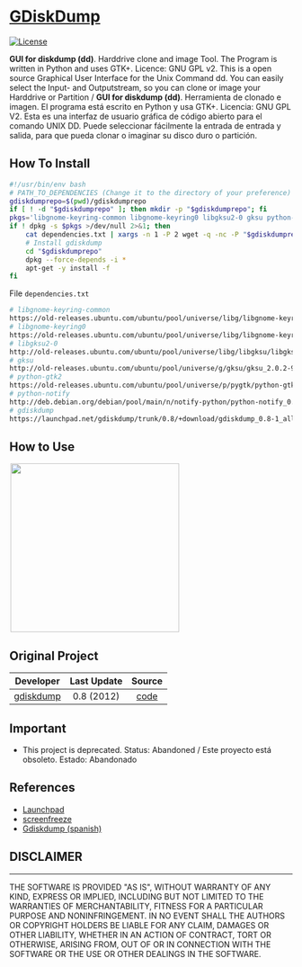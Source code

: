 # [GDiskDump](https://www.maravento.com)

[![License](https://img.shields.io/badge/License-GPLv3-blue.svg)](https://www.gnu.org/licenses/gpl.txt)

**GUI for diskdump (dd)**. Harddrive clone and image Tool. The Program is written in Python and uses GTK+. Licence: GNU GPL v2. This is a open source Graphical User Interface for the Unix Command dd. You can easily select the Input- and Outputstream, so you can clone or image your Harddrive or Partition / **GUI for diskdump (dd)**. Herramienta de clonado e imagen. El programa está escrito en Python y usa GTK+. Licencia: GNU GPL V2. Esta es una interfaz de usuario gráfica de código abierto para el comando UNIX DD. Puede seleccionar fácilmente la entrada de entrada y salida, para que pueda clonar o imaginar su disco duro o partición.

## How To Install

```bash
#!/usr/bin/env bash
# PATH_TO_DEPENDENCIES (Change it to the directory of your preference)
gdiskdumprepo=$(pwd)/gdiskdumprepo
if [ ! -d "$gdiskdumprepo" ]; then mkdir -p "$gdiskdumprepo"; fi
pkgs='libgnome-keyring-common libgnome-keyring0 libgksu2-0 gksu python-gtk2 python-notify gdiskdump'
if ! dpkg -s $pkgs >/dev/null 2>&1; then
    cat dependencies.txt | xargs -n 1 -P 2 wget -q -nc -P "$gdiskdumprepo"
    # Install gdiskdump
    cd "$gdiskdumprepo"
    dpkg --force-depends -i *
    apt-get -y install -f
fi
```
File `dependencies.txt`

```bash
# libgnome-keyring-common
https://old-releases.ubuntu.com/ubuntu/pool/universe/libg/libgnome-keyring/libgnome-keyring-common_3.12.0-1build1_all.deb
# libgnome-keyring0
https://old-releases.ubuntu.com/ubuntu/pool/universe/libg/libgnome-keyring/libgnome-keyring0_3.12.0-1build1_amd64.deb
# libgksu2-0
http://old-releases.ubuntu.com/ubuntu/pool/universe/libg/libgksu/libgksu2-0_2.0.13~pre1-9ubuntu2_amd64.deb
# gksu
http://old-releases.ubuntu.com/ubuntu/pool/universe/g/gksu/gksu_2.0.2-9ubuntu1_amd64.deb
# python-gtk2
https://old-releases.ubuntu.com/ubuntu/pool/universe/p/pygtk/python-gtk2_2.24.0-5.1ubuntu2_amd64.deb
# python-notify
http://deb.debian.org/debian/pool/main/n/notify-python/python-notify_0.1.1-4_amd64.deb
# gdiskdump
https://launchpad.net/gdiskdump/trunk/0.8/+download/gdiskdump_0.8-1_all.deb
```

## How to Use

<img src="https://blogger.googleusercontent.com/img/a/AVvXsEjWMTBtjxgmAfuTbDla727D1Z5SyrPeImhT6BERi5JmzEa6L7ZU37F6g3cfEoRi4d2NJXN8JYlUTGCyjpoATKGNhvoMsKTqFw0QEnCyag33Tir9rh__rSPvx5rGJnHgqxLVnFWTRrhLdCeB359lESuBX683QrNYlNnkE7HTEIsUzBDZ5oDwMdny1ZZK9g=s320" width="300" hspace="2"/>

## Original Project

| Developer | Last Update | Source |
| :---: | :---: | :---: |
| [gdiskdump](https://launchpad.net/gdiskdump) | 0.8 (2012) | [code](https://github.com/maravento/vault/tree/master/gdiskdump)

## Important

- This project is deprecated. Status: Abandoned / Este proyecto está obsoleto. Estado: Abandonado

## References

- [Launchpad](https://launchpad.net/gdiskdump/+download)
- [screenfreeze](http://screenfreeze.net/gdiskdump-on-github/)
- [Gdiskdump (spanish)](https://www.maravento.com/2018/05/gdiskdump.html)


## DISCLAIMER

---

THE SOFTWARE IS PROVIDED "AS IS", WITHOUT WARRANTY OF ANY KIND, EXPRESS OR IMPLIED, INCLUDING BUT NOT LIMITED TO THE WARRANTIES OF MERCHANTABILITY, FITNESS FOR A PARTICULAR PURPOSE AND NONINFRINGEMENT. IN NO EVENT SHALL THE AUTHORS OR COPYRIGHT HOLDERS BE LIABLE FOR ANY CLAIM, DAMAGES OR OTHER LIABILITY, WHETHER IN AN ACTION OF CONTRACT, TORT OR OTHERWISE, ARISING FROM, OUT OF OR IN CONNECTION WITH THE SOFTWARE OR THE USE OR OTHER DEALINGS IN THE SOFTWARE.
